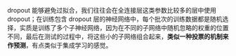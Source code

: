 dropout 能够避免过拟合，我们往往会在全连接层这类参数比较多的层中使用 
dropout；在训练包含 dropout 层的神经网络中，每个批次的训练数据都是随机选择，实质是训练了多个子神经网络，因为在不同的子网络中随机忽略的权重的位置不同，最后在测试的过程中，将这些小的子网络组合起来，**类似一种投票的机制来作预测**，有点类似于集成学习的感觉。
